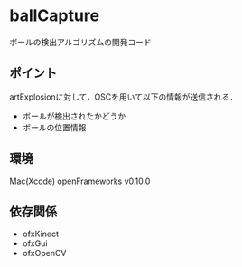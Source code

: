 # ballCapture

ボールの検出アルゴリズムの開発コード

## ポイント
artExplosionに対して，OSCを用いて以下の情報が送信される．

+ ボールが検出されたかどうか
+ ボールの位置情報

## 環境

Mac(Xcode)
openFrameworks v0.10.0

## 依存関係
+ ofxKinect
+ ofxGui
+ ofxOpenCV
